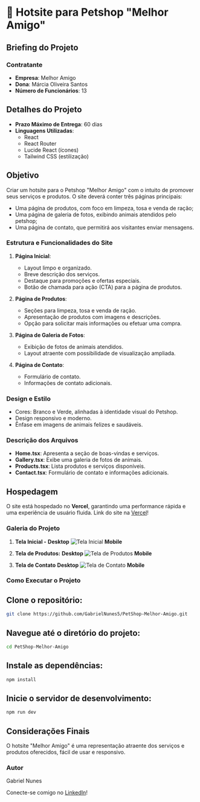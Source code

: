 # 🐾 Hotsite para Petshop "Melhor Amigo"

## Briefing do Projeto

### Contratante
- **Empresa**: Melhor Amigo
- **Dona**: Márcia Oliveira Santos
- **Número de Funcionários**: 13

## Detalhes do Projeto
- **Prazo Máximo de Entrega**: 60 dias
- **Linguagens Utilizadas**: 
   - React
   - React Router
   - Lucide React (ícones)
   - Tailwind CSS (estilização)

## Objetivo
Criar um hotsite para o Petshop "Melhor Amigo" com o intuito de promover seus serviços e
produtos. O site deverá conter três páginas principais: 
   - Uma página de produtos, com foco em limpeza, tosa e venda de ração;
   - Uma página de galeria de fotos, exibindo animais atendidos pelo petshop;
   - Uma página de contato, que permitirá aos visitantes enviar mensagens.

### Estrutura e Funcionalidades do Site
1. **Página Inicial**:
   - Layout limpo e organizado.
   - Breve descrição dos serviços.
   - Destaque para promoções e ofertas especiais.
   - Botão de chamada para ação (CTA) para a página de produtos.

2. **Página de Produtos**:
   - Seções para limpeza, tosa e venda de ração.
   - Apresentação de produtos com imagens e descrições.
   - Opção para solicitar mais informações ou efetuar uma compra.

3. **Página de Galeria de Fotos**:
   - Exibição de fotos de animais atendidos.
   - Layout atraente com possibilidade de visualização ampliada.

4. **Página de Contato**:
   - Formulário de contato.
   - Informações de contato adicionais.

### Design e Estilo
   - Cores: Branco e Verde, alinhadas à identidade visual do Petshop.
   - Design responsivo e moderno.
   - Ênfase em imagens de animais felizes e saudáveis.

### Descrição dos Arquivos

- **Home.tsx**: Apresenta a seção de boas-vindas e serviços.
- **Gallery.tsx**: Exibe uma galeria de fotos de animais.
- **Products.tsx**: Lista produtos e serviços disponíveis.
- **Contact.tsx**: Formulário de contato e informações adicionais.

## Hospedagem
O site está hospedado no **Vercel**, garantindo uma performance rápida e uma experiência de usuário fluida.
Link do site na [Vercel](https://projeto-melhor-amigo-infinity.vercel.app/)!

### Galeria do Projeto
1. **Tela Inicial -**
   **Desktop**
      ![Tela Inicial](https://i.ibb.co/R4Tfctn4/image.png)
   **Mobile**

2. **Tela de Produtos:**
   **Desktop**
      ![Tela de Produtos](https://imgur.com/a/5SmoaSr)
   **Mobile**

3. **Tela de Contato**
   **Desktop**
      ![Tela de Contato](https://i.ibb.co/hFSS78vS/imagem-2025-04-02-074854772.png)
   **Mobile**


### Como Executar o Projeto

## Clone o repositório:
``` bash
git clone https://github.com/GabrielNunes5/PetShop-Melhor-Amigo.git
```

## Navegue até o diretório do projeto:
``` bash
cd PetShop-Melhor-Amigo
```

## Instale as dependências:
``` bash
npm install
```

## Inicie o servidor de desenvolvimento:
``` bash
npm run dev
```

## Considerações Finais
O hotsite "Melhor Amigo" é uma representação atraente dos serviços e produtos oferecidos, fácil de usar e responsivo.

### **Autor**
Gabriel Nunes

Conecte-se comigo no [LinkedIn](https://www.linkedin.com/in/gabriel-nunes-085gn)!